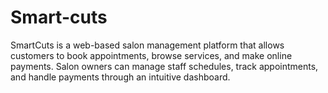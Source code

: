 # Smart-cuts
SmartCuts is a web-based salon management platform that allows customers to book appointments, browse services, and make online payments. Salon owners can manage staff schedules, track appointments, and handle payments through an intuitive dashboard.
